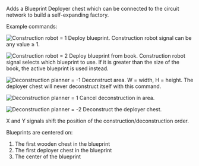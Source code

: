Adds a Blueprint Deployer chest which can be connected to the circuit network to build a self-expanding factory.

Example commands:

![Construction robot = 1](http://davemcw.com/factorio/images/construction-robot_1.jpg)
Deploy blueprint. Construction robot signal can be any value ≥ 1.

![Construction robot = 2](http://davemcw.com/factorio/images/construction-robot_2.jpg)
Deploy blueprint from book. Construction robot signal selects which blueprint to use.  If it is greater than the size of the book, the active blueprint is used instead.

![Deconstruction planner = -1](http://davemcw.com/factorio/images/deconstruction-planner_-1.jpg)
Deconstruct area. W = width, H = height.  The deployer chest will never deconstruct itself with this command.

![Deconstruction planner = 1](http://davemcw.com/factorio/images/deconstruction-planner_1.jpg)
Cancel deconstruction in area.

![Deconstruction planner = -2](http://davemcw.com/factorio/images/deconstruction-planner_-2.jpg)
Deconstruct the deployer chest.

X and Y signals shift the position of the construction/deconstruction order.

Blueprints are centered on:
1. The first wooden chest in the blueprint
2. The first deployer chest in the blueprint
3. The center of the blueprint
